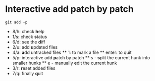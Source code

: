 # Interactive add patch by patch
`git add -p`

* 8/h: check **h**elp
* 1/s: check **s**tatus
* 6/d: see the **d**iff
* 2/u: add **u**pdated files
* 4/a: **a**dd untracked files
** 1: to mark a file
** enter: to quit
* 5/p: interactive add **p**atch by patch
** s - **s**plit the current hunk into smaller hunks
** e - manually **e**dit the current hunk
* 3/r: **r**eset added files
* 7/q: finally **q**uit
